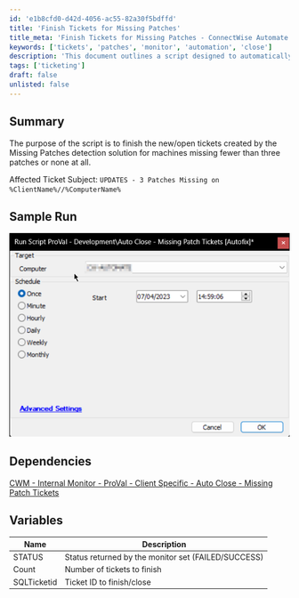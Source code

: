 ```yaml
---
id: 'e1b8cfd0-d42d-4056-ac55-82a30f5bdffd'
title: 'Finish Tickets for Missing Patches'
title_meta: 'Finish Tickets for Missing Patches - ConnectWise Automate'
keywords: ['tickets', 'patches', 'monitor', 'automation', 'close']
description: 'This document outlines a script designed to automatically finish tickets generated by the Missing Patches detection solution for machines that are missing fewer than three patches or none at all. It includes a sample run, dependencies, and variable descriptions.'
tags: ['ticketing']
draft: false
unlisted: false
---
```


## Summary

The purpose of the script is to finish the new/open tickets created by the Missing Patches detection solution for machines missing fewer than three patches or none at all.

Affected Ticket Subject: `UPDATES - 3 Patches Missing on %ClientName%//%ComputerName%`

## Sample Run

![Sample Run](../../../static/img/Client-Specific---Auto-Close---Missing-Patch-Tickets-Autofix/image_1.png)

## Dependencies

[CWM - Internal Monitor - ProVal - Client Specific - Auto Close - Missing Patch Tickets](<../monitors/Missing Patch Tickets.md>)

## Variables

| Name        | Description                                      |
|-------------|--------------------------------------------------|
| STATUS      | Status returned by the monitor set (FAILED/SUCCESS) |
| Count       | Number of tickets to finish                       |
| SQLTicketid | Ticket ID to finish/close                         |
